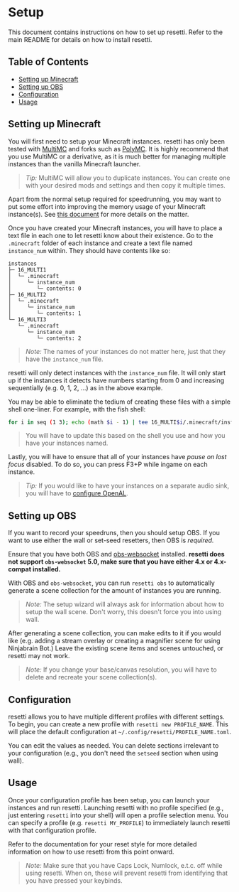 # Setup

This document contains instructions on how to set up resetti. Refer to the main
README for details on how to install resetti.

## Table of Contents

- [Setting up Minecraft](#setting-up-minecraft)
- [Setting up OBS](#setting-up-obs)
- [Configuration](#configuration)
- [Usage](#usage)

## Setting up Minecraft

You will first need to setup your Minecraft instances. resetti has only been
tested with [MultiMC](https://multimc.org/) and forks such as [PolyMC](https://polymc.org/).
It is highly recommend that you use MultiMC or a derivative, as it is much
better for managing multiple instances than the vanilla Minecraft launcher.

> *Tip:* MultiMC will allow you to duplicate instances. You can create one
> with your desired mods and settings and then copy it multiple times.

Apart from the normal setup required for speedrunning, you may want to put
some effort into improving the memory usage of your Minecraft instance(s).
See [this document](https://github.com/woofdoggo/resetti/blob/main/doc/tuning.md)
for more details on the matter.

Once you have created your Minecraft instances, you will have to place a text
file in each one to let resetti know about their existence. Go to the `.minecraft`
folder of each instance and create a text file named `instance_num` within.
They should have contents like so:

```
instances
├─ 16_MULTI1
│  └─ .minecraft
│     └─ instance_num
│        └─ contents: 0
├─ 16_MULTI2
│  └─ .minecraft
│     └─ instance_num
│        └─ contents: 1
└─ 16_MULTI3
   └─ .minecraft
      └─ instance_num
         └─ contents: 2
```

> *Note:* The names of your instances do not matter here, just that they have
> the `instance_num` file.

resetti will only detect instances with the `instance_num` file. It will only
start up if the instances it detects have numbers starting from 0 and
increasing sequentially (e.g. 0, 1, 2, ...) as in the above example.

You may be able to eliminate the tedium of creating these files with a simple
shell one-liner. For example, with the fish shell:

```sh
for i in seq (1 3); echo (math $i - 1) | tee 16_MULTI$i/.minecraft/instance_num > /dev/null; end
```

> You will have to update this based on the shell you use and how you have your
> instances named.

Lastly, you will have to ensure that all of your instances have *pause on lost
focus* disabled. To do so, you can press F3+P while ingame on each instance.

> *Tip:* If you would like to have your instances on a separate audio sink,
> you will have to [configure OpenAL](https://github.com/woofdoggo/resetti/blob/main/doc/openal.md).

## Setting up OBS

If you want to record your speedruns, then you should setup OBS. If you want to
use either the wall or set-seed resetters, then OBS is *required.*

Ensure that you have both OBS and [obs-websocket](https://github.com/obsproject/obs-websocket) installed.
**resetti does not support `obs-websocket` 5.0, make sure that you have either
4.x or 4.x-compat installed.**

With OBS and `obs-websocket`, you can run `resetti obs` to automatically
generate a scene collection for the amount of instances you are running.

> *Note:* The setup wizard will always ask for information about how to setup
> the wall scene. Don't worry, this doesn't force you into using wall.

After generating a scene collection, you can make edits to it if you would like
(e.g. adding a stream overlay or creating a magnifier scene for using
Ninjabrain Bot.) Leave the existing scene items and scenes untouched, or
resetti may not work.

> *Note:* If you change your base/canvas resolution, you will have to delete
> and recreate your scene collection(s).

## Configuration

resetti allows you to have multiple different profiles with different settings.
To begin, you can create a new profile with `resetti new PROFILE_NAME`. This
will place the default configuration at `~/.config/resetti/PROFILE_NAME.toml`.

You can edit the values as needed. You can delete sections irrelevant to your
configuration (e.g., you don't need the `setseed` section when using wall).

## Usage

Once your configuration profile has been setup, you can launch your instances
and run resetti. Launching resetti with no profile specified (e.g., just
entering `resetti` into your shell) will open a profile selection menu.
You can specify a profile (e.g. `resetti MY_PROFILE`) to immediately launch
resetti with that configuration profile.

Refer to the documentation for your reset style for more detailed information
on how to use resetti from this point onward.

> *Note:* Make sure that you have Caps Lock, Numlock, e.t.c. off while using
> resetti. When on, these will prevent resetti from identifying that you have
> pressed your keybinds.
